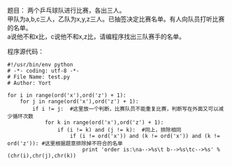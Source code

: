 题目：
两个乒乓球队进行比赛，各出三人。  
甲队为a,b,c三人，乙队为x,y,z三人。已抽签决定比赛名单。有人向队员打听比赛的名单。  
a说他不和x比，c说他不和x,z比，请编程序找出三队赛手的名单。  

程序源代码：
```
#!/usr/bin/env python
# -*- coding: utf-8 -*-
# File Name: test.py
# Author: Yort

for i in range(ord('x'),ord('z') + 1):
    for j in range(ord('x'),ord('z') + 1):
        if i != j:  #这里放一个判断，比赛队员不能重复比赛，判断写在外面又可以减少循环次数
            for k in range(ord('x'),ord('z') + 1):
                if (i != k) and (j != k):  #同上，排除相同
                    if (i != ord('x')) and (k != ord('x')) and (k != ord('z')): #这里根据题意排除掉不符合的名单
                        print 'order is:\na-->%s\t b-->%s\tc-->%s' % (chr(i),chr(j),chr(k))

```
